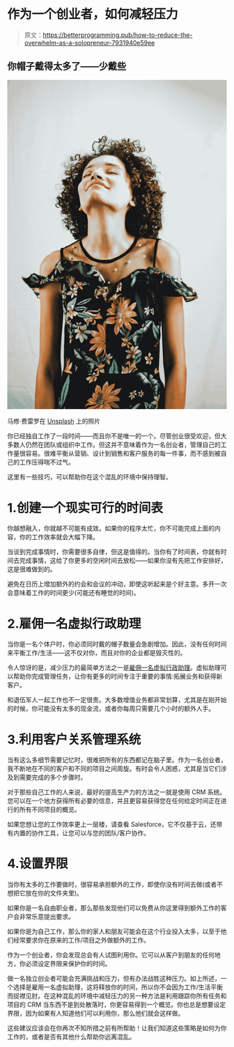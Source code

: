 # 作为一个创业者，如何减轻压力

> 原文：<https://betterprogramming.pub/how-to-reduce-the-overwhelm-as-a-solopreneur-7931940e59ee>

## 你帽子戴得太多了——少戴些

![](img/bdc0c6a99fd1e7097b410e16852c05ae.png)

马修·费雷罗在 [Unsplash](https://unsplash.com/s/photos/overwhelmed?utm_source=unsplash&utm_medium=referral&utm_content=creditCopyText) 上的照片

你已经独自工作了一段时间——而且你不是唯一的一个。尽管创业很受欢迎，但大多数人仍然在团队或组织中工作。但这并不意味着作为一名创业者，管理自己的工作量很容易。很难平衡从营销、设计到销售和客户服务的每一件事，而不感到被自己的工作压得喘不过气。

这里有一些技巧，可以帮助你在这个混乱的环境中保持理智。

# 1.创建一个现实可行的时间表

你越想融入，你就越不可能有成效。如果你的程序太忙，你不可能完成上面的内容，你的工作效率就会大幅下降。

当谈到完成事情时，你需要很多自律，但这是值得的。当你有了时间表，你就有时间去完成事情，这给了你更多的空闲时间去放松——如果你没有先把工作安排好，这是很难做到的。

避免在日历上增加额外的约会和会议的冲动，即使这听起来是个好主意。多开一次会意味着工作的时间更少(可能还有睡觉的时间)。

# 2.雇佣一名虚拟行政助理

当你是一名个体户时，你必须同时戴的帽子数量会急剧增加。因此，没有任何时间来平衡工作/生活——这不仅对你，而且对你的企业都是毁灭性的。

令人惊讶的是，减少压力的最简单方法之一是[雇佣一名虚拟行政助理](https://www.poshlife.org/)。虚拟助理可以帮助你完成管理任务，让你有更多的时间专注于重要的事情:拓展业务和获得新客户。

和退伍军人一起工作也不一定很贵。大多数增值业务都非常划算，尤其是在刚开始的时候，你可能没有太多的现金流，或者你每周只需要几个小时的额外人手。

# 3.利用客户关系管理系统

当有这么多细节需要记忆时，很难把所有的东西都记在脑子里。作为一名创业者，我不断地在不同的客户和不同的项目之间周旋。有时会令人困惑，尤其是当它们涉及到需要完成的多个步骤时。

对于那些自己工作的人来说，最好的提高生产力的方法之一就是使用 CRM 系统。您可以在一个地方获得所有必要的信息，并且更容易获得您在任何给定时间正在进行的所有不同项目的概览。

如果您想让您的工作效率更上一层楼，请查看 Salesforce，它不仅基于云，还带有内置的协作工具，让您可以与您的团队/客户协作。

# 4.设置界限

当你有太多的工作要做时，很容易承担额外的工作，即使你没有时间去做(或者不想把它放在你的文件夹里)。

如果你是一名自由职业者，那么那些发现他们可以免费从你这里得到额外工作的客户会非常乐意提出要求。

如果你是为自己工作，那么你的家人和朋友可能会在这个行业投入太多，以至于他们经常要求你在原来的工作/项目之外做额外的工作。

作为一个创业者，你会发现总会有人试图利用你。它可以从客户到朋友的任何地方，你必须设定界限来保护你的时间。

做一名独立创业者可能会充满挑战和压力，但有办法战胜这种压力。如上所述，一个选择是雇用一名虚拟助理，这将释放你的时间，所以你不会因为工作/生活平衡而捉襟见肘。在这种混乱的环境中减轻压力的另一种方法是利用跟踪你所有任务和项目的 CRM 当东西不是到处散落时，你更容易得到一个概览。你也总是想要设定界限，因为如果有人知道他们可以利用你，那么他们就会这样做。

这些建议应该会在你再次不知所措之前有所帮助！让我们知道这些策略是如何为你工作的，或者是否有其他什么帮助你远离混乱。